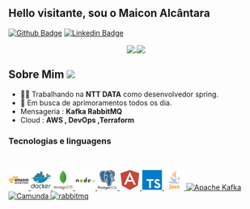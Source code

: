 ## Hello visitante, sou o Maicon Alcântara

[![Github Badge](https://img.shields.io/badge/-Github-000?style=flat-square&logo=Github&logoColor=white&link=https://github.com/maiconsa)](https://github.com/maiconsa)
[![Linkedin Badge](https://img.shields.io/badge/-LinkedIn-blue?style=flat-square&logo=Linkedin&logoColor=white&link=https://www.linkedin.com/in/viniciusmonteiroarjonas/)](https://www.linkedin.com/in/maiconsa/)


<p align="center">
  <a href="https://github.com/anuraghazra/github-readme-stats">
    <img
      align="center"
      src="https://github-readme-stats.vercel.app/api/top-langs/?username=maiconsa&layout=compact"
    />
  </a>
  <a href="https://github.com/anuraghazra/github-readme-stats">
    <img
      align="center"
      height="165"
      src="https://github-readme-stats.vercel.app/api?username=maiconsa&count_private=true&show_icons=true&custom_title=Github%20Status&hide=issues"
    />
  </a>
</p>

## Sobre Mim <img src="https://raw.githubusercontent.com/iampavangandhi/iampavangandhi/master/gifs/Hi.gif" width="30px"></h2>


- 👨‍💻 Trabalhando na **NTT DATA** como desenvolvedor spring.
- 🌱 Em busca de aprimoramentos todos os dia.
- Mensageria : **Kafka RabbitMQ**
- Cloud : **AWS , DevOps ,Terraform** 

### Tecnologias e linguagens

<br/>

<p align="left">
  <a href="https://aws.amazon.com" target="_blank">
    <img
      src="https://raw.githubusercontent.com/devicons/devicon/master/icons/amazonwebservices/amazonwebservices-original-wordmark.svg"
      alt="aws"
      width="40"
      height="40"
    />
  </a>
  <a href="https://www.docker.com/" target="_blank">
    <img
      src="https://raw.githubusercontent.com/devicons/devicon/master/icons/docker/docker-original-wordmark.svg"
      alt="docker"
      width="40"
      height="40"
    />
  </a>
  <a href="https://www.mongodb.com/" target="_blank">
    <img
      src="https://raw.githubusercontent.com/devicons/devicon/master/icons/mongodb/mongodb-original-wordmark.svg"
      alt="mongodb"
      width="40"
      height="40"
    />
  </a>
  <a href="https://nodejs.org" target="_blank">
    <img
      src="https://raw.githubusercontent.com/devicons/devicon/master/icons/nodejs/nodejs-original-wordmark.svg"
      alt="nodejs"
      width="40"
      height="40"
    />
  </a>
  <a href="https://www.postgresql.org" target="_blank">
    <img
      src="https://raw.githubusercontent.com/devicons/devicon/master/icons/postgresql/postgresql-original-wordmark.svg"
      alt="postgresql"
      width="40"
      height="40"
    />
  </a>
  <a href="https://angular.io/" target="_blank">
    <img
      src="https://raw.githubusercontent.com/devicons/devicon/master/icons/angularjs/angularjs-plain.svg"
      alt="angular"
      width="40"
      height="40"
    />
  </a>
  <a href="https://www.typescriptlang.org/" target="_blank">
    <img
      src="https://raw.githubusercontent.com/devicons/devicon/master/icons/typescript/typescript-original.svg"
      alt="typescript"
      width="40"
      height="40"
    />
  </a>
   <a href="https://www.java.com/pt-BR/" target="_blank">
    <img
      src="https://raw.githubusercontent.com/github/explore/80688e429a7d4ef2fca1e82350fe8e3517d3494d/topics/java/java.png"
      alt="java"
      width="40"
      height="40"
    />
  </a>
  <a href="https://kafka.apache.org/" target="_blank">
    <img
      src="https://avatars.githubusercontent.com/u/47359?s=200&v=4"
      alt="Apache Kafka"
      width="40"
      height="40"
    />
  </a>
   <a href="https://camunda.com/" target="_blank">
    <img
      src="https://avatars.githubusercontent.com/u/2443838?s=200&v=4"
      alt="Camunda"
      width="40"
      height="40"
    />
  </a>
  <a href="https://www.rabbitmq.com/" target="_blank">
    <img
      src="https://avatars.githubusercontent.com/u/96669?s=200&v=4"
      alt="rabbitmq"
      width="40"
      height="40"
    />
  </a>
</p>
